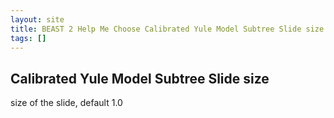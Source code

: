 ```yaml
---
layout: site
title: BEAST 2 Help Me Choose Calibrated Yule Model Subtree Slide size
tags: []
---
```


## Calibrated Yule Model Subtree Slide size

size of the slide, default 1.0
